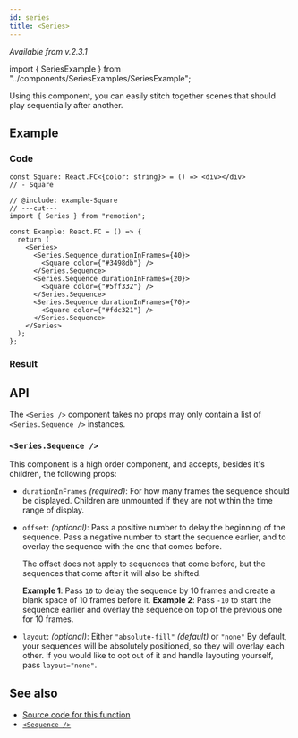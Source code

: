 ```yaml
---
id: series
title: <Series>
---
```


_Available from v.2.3.1_

import { SeriesExample } from "../components/SeriesExamples/SeriesExample";

Using this component, you can easily stitch together scenes that should play sequentially after another.

## Example

### Code

```twoslash include example
const Square: React.FC<{color: string}> = () => <div></div>
// - Square
```

```tsx twoslash
// @include: example-Square
// ---cut---
import { Series } from "remotion";

const Example: React.FC = () => {
  return (
    <Series>
      <Series.Sequence durationInFrames={40}>
        <Square color={"#3498db"} />
      </Series.Sequence>
      <Series.Sequence durationInFrames={20}>
        <Square color={"#5ff332"} />
      </Series.Sequence>
      <Series.Sequence durationInFrames={70}>
        <Square color={"#fdc321"} />
      </Series.Sequence>
    </Series>
  );
};
```

### Result

<SeriesExample type="base" />

## API

The `<Series />` component takes no props may only contain a list of `<Series.Sequence />` instances.

### `<Series.Sequence />`

This component is a high order component, and accepts, besides it's children, the following props:

- `durationInFrames` _(required)_: For how many frames the sequence should be displayed. Children are unmounted if they are not within the time range of display.

- `offset`: _(optional)_: Pass a positive number to delay the beginning of the sequence. Pass a negative number to start the sequence earlier, and to overlay the sequence with the one that comes before.

  The offset does not apply to sequences that come before, but the sequences that come after it will also be shifted.

  **Example 1**: Pass `10` to delay the sequence by 10 frames and create a blank space of 10 frames before it.
  **Example 2**: Pass `-10` to start the sequence earlier and overlay the sequence on top of the previous one for 10 frames.

- `layout`: _(optional)_: Either `"absolute-fill"` _(default)_ or `"none"` By default, your sequences will be absolutely positioned, so they will overlay each other. If you would like to opt out of it and handle layouting yourself, pass `layout="none"`.

## See also

- [Source code for this function](https://github.com/remotion-dev/remotion/blob/main/packages/core/src/series/index.tsx)
- [`<Sequence />`](/docs/sequence)
